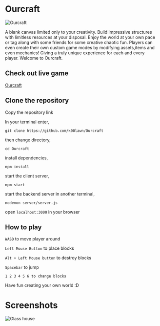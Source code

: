 # Ourcraft

![Ourcraft](https://github.com/k00lawn/Ourcraft/blob/main/assets/ourcraft.gif)

A blank canvas limited only to your creativity. Build impressive structures with limitless resources at your disposal. Enjoy the world at your own pace or tag along with some friends for some creative chaotic fun. Players can even create their own custom game modes by modifying assets,items and even mechanics! Giving a truly unique experience for each and every player. Welcome to Ourcraft.

## Check out live game

[Ourcraft](http://www.ourcraftjs.com/)

## Clone the repository

Copy the repository link

In your terminal enter,

```git clone https://github.com/k00lawn/Ourcraft```

then change directory,

```cd Ourcraft```

install dependencies,

```npm install```

start the client server,

```npm start```

start the backend server in another terminal,

```nodemon server/server.js```

open ```localhost:3000``` in your browser

## How to play

```WASD``` to move player around

```Left Mouse Button``` to place blocks

```Alt + Left Mouse button``` to destroy blocks

```Spacebar``` to jump

```1 2 3 4 5 6 to change blocks```

Have fun creating your own world :D

# Screenshots
![Glass house](https://github.com/k00lawn/Ourcraft/blob/main/assets/ourhouse.png)

